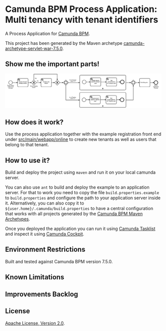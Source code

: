 # Camunda BPM Process Application: Multi tenancy with tenant identifiers
A Process Application for [Camunda BPM](http://docs.camunda.org).

This project has been generated by the Maven archetype
[camunda-archetype-servlet-war-7.5.0](http://docs.camunda.org/latest/guides/user-guide/#process-applications-maven-project-templates-archetypes).

## Show me the important parts!
![BPMN Process](src/main/resources/process.png)

## How does it work?

Use the process application together with the example registration front end under [src/main/webapp/online](src/main/webapp/online/index.html) to create new tenants as well as users that belong to that tenant.

## How to use it?
Build and deploy the project using `maven` and run it on your local camunda server.

You can also use `ant` to build and deploy the example to an application server.
For that to work you need to copy the file `build.properties.example` to `build.properties`
and configure the path to your application server inside it.
Alternatively, you can also copy it to `${user.home}/.camunda/build.properties`
to have a central configuration that works with all projects generated by the
[Camunda BPM Maven Archetypes](http://docs.camunda.org/latest/guides/user-guide/#process-applications-maven-project-templates-archetypes).

Once you deployed the application you can run it using
[Camunda Tasklist](http://docs.camunda.org/latest/guides/user-guide/#tasklist)
and inspect it using
[Camunda Cockpit](http://docs.camunda.org/latest/guides/user-guide/#cockpit).

## Environment Restrictions
Built and tested against Camunda BPM version 7.5.0.

## Known Limitations

## Improvements Backlog

## License
[Apache License, Version 2.0](http://www.apache.org/licenses/LICENSE-2.0).

<!-- HTML snippet for index page
  <tr>
    <td><img src="snippets/multi-tenancy-with-tenant-identifiers/src/main/resources/process.png" width="100"></td>
    <td><a href="snippets/multi-tenancy-with-tenant-identifiers">Camunda BPM Process Application: Multi tenancy with tenant identifiers</a></td>
    <td>A Process Application for [Camunda BPM](http://docs.camunda.org).</td>
  </tr>
-->
